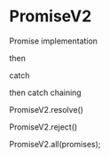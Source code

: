 # PromiseV2
Promise implementation


then

catch

then catch chaining

PromiseV2.resolve()

PromiseV2.reject()

PromiseV2.all(promises);
